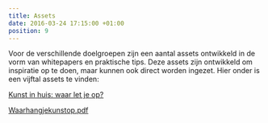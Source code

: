 ```yaml
---
title: Assets
date: 2016-03-24 17:15:00 +01:00
position: 9
---
```


Voor de verschillende doelgroepen zijn een aantal assets ontwikkeld in de vorm van whitepapers en praktische tips. Deze assets zijn ontwikkeld om inspiratie op te doen, maar kunnen ook direct worden ingezet. Hier onder is een vijftal assets te vinden: 

[Kunst in huis: waar let je op?](/uploads/Kunstinhuiswaarletjeop.pdf)

[Waarhangjekunstop.pdf](/uploads/Waarhangjekunstop%2520(3).pdf)
